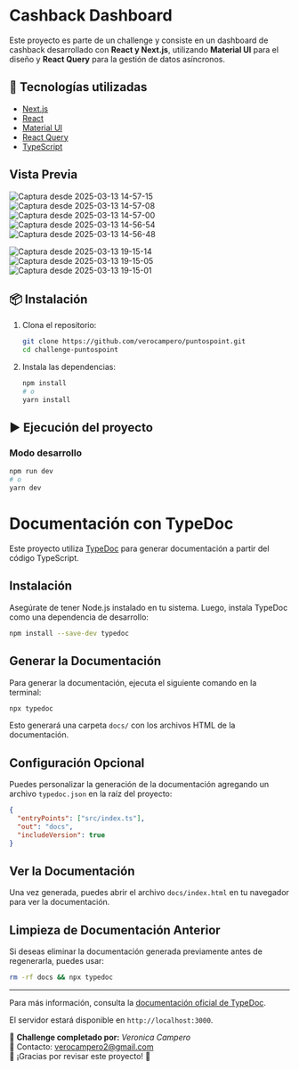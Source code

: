 # Cashback Dashboard

Este proyecto es parte de un challenge y consiste en un dashboard de cashback desarrollado con **React y Next.js**, utilizando **Material UI** para el diseño y **React Query** para la gestión de datos asíncronos.

## 🚀 Tecnologías utilizadas

- [Next.js](https://nextjs.org/) 
- [React](https://reactjs.org/) 
- [Material UI](https://mui.com/) 
- [React Query](https://tanstack.com/query/latest)
- [TypeScript](https://www.typescriptlang.org/) 


## Vista Previa 

![Captura desde 2025-03-13 14-57-15](https://github.com/user-attachments/assets/4228465b-1221-4040-8859-a91dd4112ed3)
![Captura desde 2025-03-13 14-57-08](https://github.com/user-attachments/assets/8d72bba0-16f4-4dff-9998-48e26f463025)
![Captura desde 2025-03-13 14-57-00](https://github.com/user-attachments/assets/e35fbd87-2f57-4123-b66f-fc39bab55adb)
![Captura desde 2025-03-13 14-56-54](https://github.com/user-attachments/assets/bd37adf4-1f30-4d34-902f-1c8ba1e8b31e)
![Captura desde 2025-03-13 14-56-48](https://github.com/user-attachments/assets/0305949d-69b4-44de-b2a4-695757a93554)

![Captura desde 2025-03-13 19-15-14](https://github.com/user-attachments/assets/46278572-60c5-4179-ab54-ee1c653c8f36)
![Captura desde 2025-03-13 19-15-05](https://github.com/user-attachments/assets/dba2094d-76ef-4314-8cd8-7a75195f7261)
![Captura desde 2025-03-13 19-15-01](https://github.com/user-attachments/assets/ab96f2db-66e7-434c-88e6-5c4aa0a955d9)



## 📦 Instalación

1. Clona el repositorio:
   ```sh
   git clone https://github.com/verocampero/puntospoint.git
   cd challenge-puntospoint
   ```

2. Instala las dependencias:
   ```sh
   npm install
   # o
   yarn install
   ```

## ▶️ Ejecución del proyecto

### Modo desarrollo

```sh
npm run dev
# o
yarn dev
```

# Documentación con TypeDoc

Este proyecto utiliza [TypeDoc](https://typedoc.org/) para generar documentación a partir del código TypeScript.

## Instalación

Asegúrate de tener Node.js instalado en tu sistema. Luego, instala TypeDoc como una dependencia de desarrollo:

```sh
npm install --save-dev typedoc
```

## Generar la Documentación

Para generar la documentación, ejecuta el siguiente comando en la terminal:

```sh
npx typedoc
```

Esto generará una carpeta `docs/` con los archivos HTML de la documentación.

## Configuración Opcional

Puedes personalizar la generación de la documentación agregando un archivo `typedoc.json` en la raíz del proyecto:

```json
{
  "entryPoints": ["src/index.ts"],
  "out": "docs",
  "includeVersion": true
}
```

## Ver la Documentación

Una vez generada, puedes abrir el archivo `docs/index.html` en tu navegador para ver la documentación.

## Limpieza de Documentación Anterior

Si deseas eliminar la documentación generada previamente antes de regenerarla, puedes usar:

```sh
rm -rf docs && npx typedoc
```

---

Para más información, consulta la [documentación oficial de TypeDoc](https://typedoc.org/).



El servidor estará disponible en `http://localhost:3000`.


📌 **Challenge completado por:** _Veronica Campero_  
📧 Contacto: [verocampero2@gmail.com](mailto:tu-email@example.com)  
🚀 ¡Gracias por revisar este proyecto! 🎉

